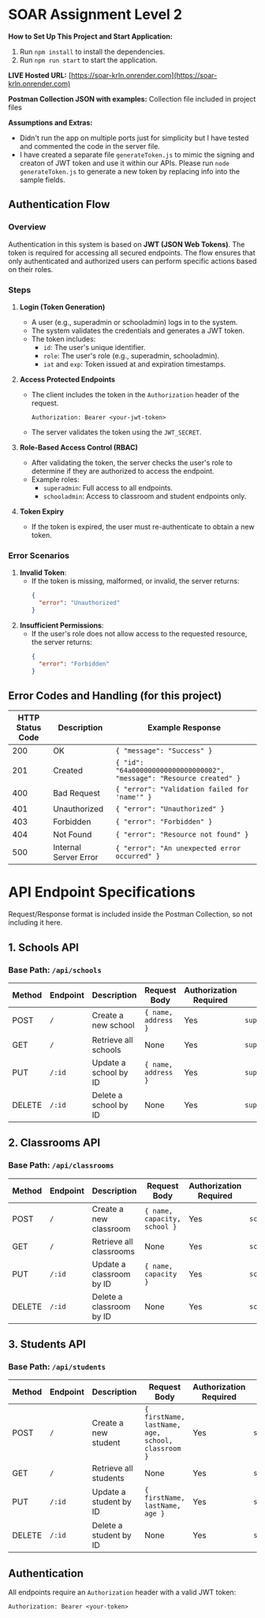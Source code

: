 # SOAR Assignment Level 2

**How to Set Up This Project and Start Application:**

1. Run `npm install` to install the dependencies.
2. Run `npm run start` to start the application.

**LIVE Hosted URL:** [https://soar-krln.onrender.com](https://soar-krln.onrender.com)

**Postman Collection JSON with examples:** Collection file included in project files

**Assumptions and Extras:**

- Didn't run the app on multiple ports just for simplicity but I have tested and commented the code in the server file.
- I have created a separate file `generateToken.js` to mimic the signing and creaton of JWT token and use it within our APIs. Please run `node generateToken.js` to generate a new token by replacing info into the sample fields.

## Authentication Flow

### Overview

Authentication in this system is based on **JWT (JSON Web Tokens)**. The token is required for accessing all secured endpoints. The flow ensures that only authenticated and authorized users can perform specific actions based on their roles.

### Steps

1. **Login (Token Generation)**

   - A user (e.g., superadmin or schooladmin) logs in to the system.
   - The system validates the credentials and generates a JWT token.
   - The token includes:
     - `id`: The user's unique identifier.
     - `role`: The user's role (e.g., superadmin, schooladmin).
     - `iat` and `exp`: Token issued at and expiration timestamps.

2. **Access Protected Endpoints**

   - The client includes the token in the `Authorization` header of the request.
     ```
     Authorization: Bearer <your-jwt-token>
     ```
   - The server validates the token using the `JWT_SECRET`.

3. **Role-Based Access Control (RBAC)**

   - After validating the token, the server checks the user's role to determine if they are authorized to access the endpoint.
   - Example roles:
     - `superadmin`: Full access to all endpoints.
     - `schooladmin`: Access to classroom and student endpoints only.

4. **Token Expiry**
   - If the token is expired, the user must re-authenticate to obtain a new token.

### Error Scenarios

1. **Invalid Token**:
   - If the token is missing, malformed, or invalid, the server returns:
     ```json
     {
       "error": "Unauthorized"
     }
     ```
2. **Insufficient Permissions**:
   - If the user's role does not allow access to the requested resource, the server returns:
     ```json
     {
       "error": "Forbidden"
     }
     ```

## Error Codes and Handling (for this project)

| HTTP Status Code | Description           | Example Response                                                      |
| ---------------- | --------------------- | --------------------------------------------------------------------- |
| 200              | OK                    | `{ "message": "Success" }`                                            |
| 201              | Created               | `{ "id": "64a000000000000000000002", "message": "Resource created" }` |
| 400              | Bad Request           | `{ "error": "Validation failed for 'name'" }`                         |
| 401              | Unauthorized          | `{ "error": "Unauthorized" }`                                         |
| 403              | Forbidden             | `{ "error": "Forbidden" }`                                            |
| 404              | Not Found             | `{ "error": "Resource not found" }`                                   |
| 500              | Internal Server Error | `{ "error": "An unexpected error occurred" }`                         |

# API Endpoint Specifications

Request/Response format is included inside the Postman Collection, so not including it here.

## 1. Schools API

### Base Path: `/api/schools`

| Method | Endpoint | Description           | Request Body        | Authorization Required | Role         |
| ------ | -------- | --------------------- | ------------------- | ---------------------- | ------------ |
| POST   | `/`      | Create a new school   | `{ name, address }` | Yes                    | `superadmin` |
| GET    | `/`      | Retrieve all schools  | None                | Yes                    | `superadmin` |
| PUT    | `/:id`   | Update a school by ID | `{ name, address }` | Yes                    | `superadmin` |
| DELETE | `/:id`   | Delete a school by ID | None                | Yes                    | `superadmin` |

## 2. Classrooms API

### Base Path: `/api/classrooms`

| Method | Endpoint | Description              | Request Body                 | Authorization Required | Role          |
| ------ | -------- | ------------------------ | ---------------------------- | ---------------------- | ------------- |
| POST   | `/`      | Create a new classroom   | `{ name, capacity, school }` | Yes                    | `schooladmin` |
| GET    | `/`      | Retrieve all classrooms  | None                         | Yes                    | `schooladmin` |
| PUT    | `/:id`   | Update a classroom by ID | `{ name, capacity }`         | Yes                    | `schooladmin` |
| DELETE | `/:id`   | Delete a classroom by ID | None                         | Yes                    | `schooladmin` |

## 3. Students API

### Base Path: `/api/students`

| Method | Endpoint | Description            | Request Body                                      | Authorization Required | Role          |
| ------ | -------- | ---------------------- | ------------------------------------------------- | ---------------------- | ------------- |
| POST   | `/`      | Create a new student   | `{ firstName, lastName, age, school, classroom }` | Yes                    | `schooladmin` |
| GET    | `/`      | Retrieve all students  | None                                              | Yes                    | `schooladmin` |
| PUT    | `/:id`   | Update a student by ID | `{ firstName, lastName, age }`                    | Yes                    | `schooladmin` |
| DELETE | `/:id`   | Delete a student by ID | None                                              | Yes                    | `schooladmin` |

## Authentication

All endpoints require an `Authorization` header with a valid JWT token:

```
Authorization: Bearer <your-token>
```
